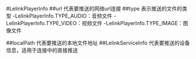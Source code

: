 #LelinkPlayerInfo
##url
代表要推送的网络url连接
##type
表示推送的文件的类型
-LelinkPlayerInfo.TYPE_AUDIO：音频文件
-LelinkPlayerInfo.TYPE_VIDEO：视频文件
-LelinkPlayerInfo.TYPE_IMAGE：图像文件

##localPath
代表要推送的本地文件地址
##LelinkServiceInfo
代表要推送的设备信息，适用于连接中的直接推送